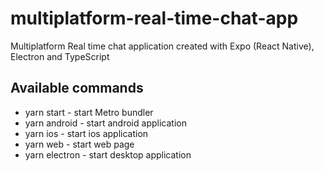 # multiplatform-real-time-chat-app

Multiplatform Real time chat application created with Expo (React Native), Electron and TypeScript

## Available commands

- yarn start - start Metro bundler
- yarn android - start android application
- yarn ios - start ios application
- yarn web - start web page
- yarn electron - start desktop application 
